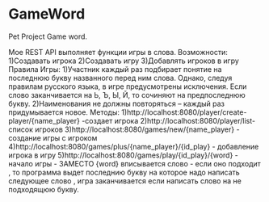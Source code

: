 # GameWord
Pet Project Game word.

Мое REST API выполняет функции игры в слова.
Возможности:
1)Создавать игрока 
2)Создавать игру 
3)Добавлять игроков в игру
Правила Игры:
1)Участник каждый раз подбирает понятие на последнюю букву названного перед ним слова. Однако, следуя правилам русского языка, в игре предусмотрены исключения. Если слово заканчивается на Ь, Ъ, Ы, Й, то сочиняют на предпоследнюю букву.
2)Наименования не должны повторяться – каждый раз придумывается новое.
Методы:
1)http://localhost:8080/player/create-player/{name_player} -создает игрока
2)http://localhost:8080/player/list-список игроков
3)http://localhost:8080/games/new/{name_player} - создание игры с игроком 
4)http://localhost:8080/games/plus/{name_player}/{id_play} - добавление игрока в игру
5)http://localhost:8080/games/play/{id_play}/{word} - начало игры - ЗАМЕСТО {word} вписывается слово - если оно подходит , то программа выдет последнию букву на которое надо написать следующее слово , игра заканчивается если написать слово на не подходящюю букву.
